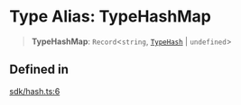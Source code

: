 # Type Alias: TypeHashMap

> **TypeHashMap**: `Record`\<`string`, [`TypeHash`](TypeHash.md) \| `undefined`\>

## Defined in

[sdk/hash.ts:6](https://github.com/andreisergiu98/baeta/blob/4c16a2c8fa14b6d48e42b6a2c2893542bd64b987/packages/core/sdk/hash.ts#L6)
